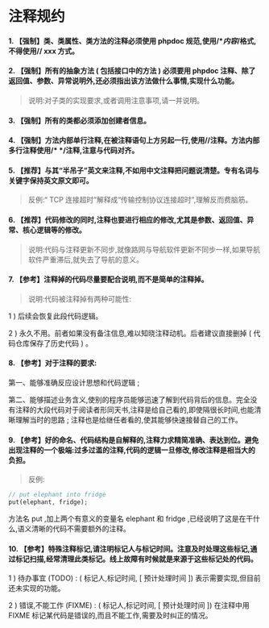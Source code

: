 注释规约
====

#### 1. 【强制】类、类属性、类方法的注释必须使用 phpdoc 规范,使用/**内容*/格式,不得使用// xxx 方式。


#### 2. 【强制】所有的抽象方法 ( 包括接口中的方法 ) 必须要用 phpdoc 注释、除了返回值、参数、异常说明外,还必须指出该方法做什么事情,实现什么功能。

> 说明:对子类的实现要求,或者调用注意事项,请一并说明。

#### 3. 【强制】所有的类都必须添加创建者信息。

#### 4. 【强制】方法内部单行注释,在被注释语句上方另起一行,使用//注释。方法内部多行注释使用/* */注释,注意与代码对齐。


#### 5. 【推荐】与其“半吊子”英文来注释,不如用中文注释把问题说清楚。专有名词与关键字保持英文原文即可。
> 反例:“ TCP 连接超时”解释成“传输控制协议连接超时”,理解反而费脑筋。

#### 6. 【推荐】代码修改的同时,注释也要进行相应的修改,尤其是参数、返回值、异常、核心逻辑等的修改。

> 说明:代码与注释更新不同步,就像路网与导航软件更新不同步一样,如果导航软件严重滞后,就失去了导航的意义。


#### 7. 【参考】注释掉的代码尽量要配合说明,而不是简单的注释掉。

> 说明:代码被注释掉有两种可能性:

1 ) 后续会恢复此段代码逻辑。

2 ) 永久不用。前者如果没有备注信息,难以知晓注释动机。后者建议直接删掉 ( 代码仓库保存了历史代码 ) 。

#### 8. 【参考】对于注释的要求:
 第一、能够准确反应设计思想和代码逻辑 ;

 第二、能够描述业务含义,使别的程序员能够迅速了解到代码背后的信息。完全没有注释的大段代码对于阅读者形同天书,注释是给自己看的,即使隔很长时间,也能清晰理解当时的思路 ; 注释也是给继任者看的,使其能够快速接替自己的工作。

#### 9. 【参考】好的命名、代码结构是自解释的,注释力求精简准确、表达到位。避免出现注释的一个极端:过多过滥的注释,代码的逻辑一旦修改,修改注释是相当大的负担。

> 反例:
```php
// put elephant into fridge
put(elephant, fridge);
```

方法名 put ,加上两个有意义的变量名 elephant 和 fridge ,已经说明了这是在干什么,语义清晰的代码不需要额外的注释。

#### 10. 【参考】特殊注释标记,请注明标记人与标记时间。注意及时处理这些标记,通过标记扫描,经常清理此类标记。线上故障有时候就是来源于这些标记处的代码。

1 ) 待办事宜 (TODO) : ( 标记人,标记时间, [ 预计处理时间 ]) 表示需要实现,但目前还未实现的功能。

2 ) 错误,不能工作 (FIXME) : ( 标记人,标记时间, [ 预计处理时间 ]) 在注释中用 FIXME 标记某代码是错误的,而且不能工作,需要及时纠正的情况。